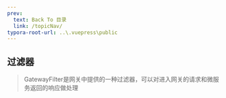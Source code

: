 ```yaml
---
prev:
  text: Back To 目录
  link: /topicNav/
typora-root-url: ..\.vuepress\public
---
```




## 过滤器

> GatewayFilter是网关中提供的一种过滤器，可以对进入网关的请求和微服务返回的响应做处理